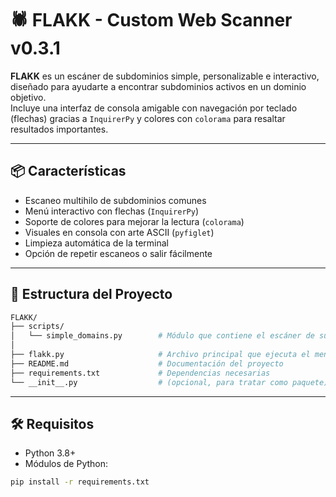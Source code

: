 # 🕷️ FLAKK - Custom Web Scanner v0.3.1

**FLAKK** es un escáner de subdominios simple, personalizable e interactivo, diseñado para ayudarte a encontrar subdominios activos en un dominio objetivo.  
Incluye una interfaz de consola amigable con navegación por teclado (flechas) gracias a `InquirerPy` y colores con `colorama` para resaltar resultados importantes.

---

## 📦 Características

- Escaneo multihilo de subdominios comunes
- Menú interactivo con flechas (`InquirerPy`)
- Soporte de colores para mejorar la lectura (`colorama`)
- Visuales en consola con arte ASCII (`pyfiglet`)
- Limpieza automática de la terminal
- Opción de repetir escaneos o salir fácilmente

---

## 📁 Estructura del Proyecto

```bash
FLAKK/
├── scripts/
│   └── simple_domains.py        # Módulo que contiene el escáner de subdominios
│
├── flakk.py                     # Archivo principal que ejecuta el menú interactivo
├── README.md                    # Documentación del proyecto
├── requirements.txt             # Dependencias necesarias
└── __init__.py                  # (opcional, para tratar como paquete)
```
---

## 🛠️ Requisitos

- Python 3.8+
- Módulos de Python:

```bash
pip install -r requirements.txt
